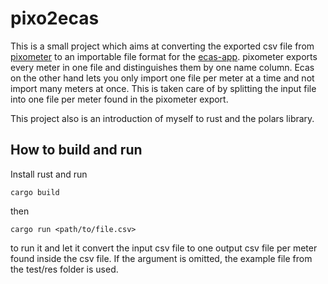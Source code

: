 # pixo2ecas

This is a small project which aims at converting the exported csv file from [pixometer](https://play.google.com/store/apps/details?id=com.pixolus.pixometer) to an importable file format for the [ecas-app](https://play.google.com/store/apps/details?id=at.topfen.ecas).
pixometer exports every meter in one file and distinguishes them by one name column. Ecas on the other hand lets you only import one file per meter at a time and not import many meters at once. This is taken care of by splitting the input file into one file per meter found in the pixometer export.

This project also is an introduction of myself to rust and the polars library.

## How to build and run

Install rust and run
```
cargo build
```
then
```
cargo run <path/to/file.csv>
```
to run it and let it convert the input csv file to one output csv file per meter found inside the csv file.
If the argument is omitted, the example file from the test/res folder is used.
